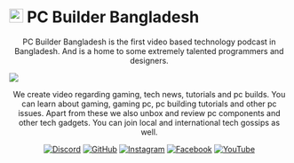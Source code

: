 # <img src="https://i.imgur.com/1mWtepy.png" alt="Logo" height="25"> PC Builder Bangladesh
<p align="center">PC Builder Bangladesh is the first video based technology  podcast in Bangladesh. And is a home to some extremely talented programmers and designers.</p>
<img src="https://i.imgur.com/k7oY4is.png">
<p align="center">We create video regarding gaming, tech news, tutorials and pc builds. You can learn about gaming, gaming pc, pc building tutorials and other pc issues. Apart from these we also unbox and review pc components and other tech gadgets. You can join local and international tech gossips as well.</p>

<p align="center">
 <a href="https://discord.gg/A4AaAAcZ5B"><img src="https://img.shields.io/badge/Discord-5865F2?style=for-the-badge&logo=discord&logoColor=white" alt="Discord"></a>
 <a href="https://github.com/pcbuilderbd"><img src="https://img.shields.io/badge/GitHub-100000?style=for-the-badge&logo=github&logoColor=white" alt="GitHub"></a>
 <a href="https://www.instagram.com/pcb.bd/"><img src="https://img.shields.io/badge/Instagram-cd486b?style=for-the-badge&logo=instagram&logoColor=white" alt="Instagram"></a>
 <a href="https://www.facebook.com/pcbuilder.bd/"><img src="https://img.shields.io/badge/Facebook-3b5998?style=for-the-badge&logo=facebook&logoColor=white" alt="Facebook"></a> 
  <a href="https://www.youtube.com/c/PCBuilderBangladesh"><img src="https://img.shields.io/badge/YouTube-FF0000?style=for-the-badge&logo=youtube&logoColor=white" alt="YouTube"></a>
</p>
